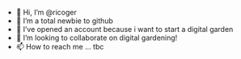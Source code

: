 - 👋 Hi, I’m @ricoger
- 👀 I’m a total newbie to github
- 🌱 I’ve opened an account because i want to start a digital garden
- 💞️ I’m looking to collaborate on digital gardening!
- 📫 How to reach me ... tbc

<!---
ricoger/ricoger is a ✨ special ✨ repository because its `README.md` (this file) appears on your GitHub profile.
You can click the Preview link to take a look at your changes.
--->
